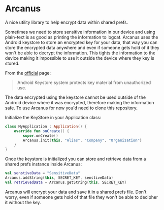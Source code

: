 # Arcanus
A nice utility library to help encrypt data within shared prefs.

Sometimes we need to store sensitive information in our device and using plain-text is as good as printing the information to logcat. Arcanus uses the Android keystore to store an encrypted key for your data, that way you can store the encrypted data anywhere and even if someone gets hold of it they won't be able to decrypt the information. This tights the information to the device making it impossible to use it outside the device where they key is stored. 

From the [official](https://developer.android.com/training/articles/keystore) page:

> Android Keystore system protects key material from unauthorized use.

The data encrypted using the keystore cannot be used outside of the Android device where it was encrypted, therefore making the information safe. To use Arcanus for now you'd need to clone this repository.

Initialize the KeyStore in your Application class:

```kotlin
class MyApplication : Application() {
    override fun onCreate() {
        super.onCreate()
        Arcanus.init(this, "Alias", "Company", "Organization")
    }
}
```

Once the keystore is initialized you can store and retrieve data from a shared prefs instance inside Arcanus:

```kotlin
val senstiveData = "SensitiveData"
Arcanus.addString(this, SECRET_KEY, senstiveData)
val retrievedData = Arcanus.getString(this, SECRET_KEY)
```
 
 Arcanus will encrypt your data and save it in a shared prefs file. 
 Don't worry, even if someone gets hold of that file they won't be able to decipher it without the key.